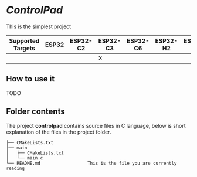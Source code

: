 # _ControlPad_
This is the simplest project

| Supported Targets | ESP32 | ESP32-C2 | ESP32-C3 | ESP32-C6 | ESP32-H2 | ESP32-P4 | ESP32-S2 | ESP32-S3 |
| ----------------- | ----- | -------- | -------- | -------- | -------- | -------- | -------- | -------- |
|                   |       |          |     X    |          |          |          |          |          |


## How to use it
TODO


## Folder contents
The project **controlpad** contains source files in C language,
below is short explanation of the files in the project folder.

```
├── CMakeLists.txt
├── main
│   ├── CMakeLists.txt
│   └── main.c
└── README.md                  This is the file you are currently reading
```
